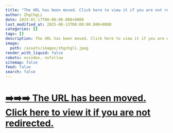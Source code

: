 ```yaml
---
title: "The URL has been moved. Click here to view it if you are not redirected"
author: ZhgChgLi
date: 2025-01-17T00:00:00.000+0000
last_modified_at: 2025-08-13T00:00:00.000+0000
categories: []
tags: []
description: The URL has been moved. Click here to view it if you are not redirected
image:
  path: /assets/images/zhgchgli.jpeg
render_with_liquid: false
robots: noindex, nofollow
sitemap: false
feed: false
search: false
---
```


# [➡️➡️➡️ The URL has been moved. Click here to view it if you are not redirected.](/categories/tools/)

<script>
  window.location.replace("/categories/tools/");
</script>